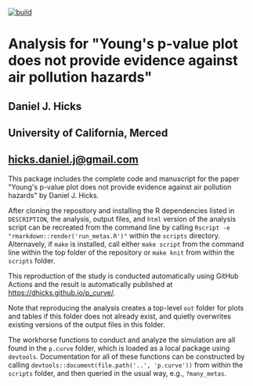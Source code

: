 [![build](https://github.com/dhicks/p_curve/actions/workflows/build.yml/badge.svg)](https://github.com/dhicks/p_curve/actions/workflows/build.yml)

# Analysis for "Young's p-value plot does not provide evidence against air pollution hazards"
## Daniel J. Hicks
## University of California, Merced
## <hicks.daniel.j@gmail.com>

This package includes the complete code and manuscript for the paper "Young's p-value plot does not provide evidence against air pollution hazards" by Daniel J. Hicks.  

After cloning the repository and installing the R dependencies listed in `DESCRIPTION`, the analysis, output files, and `html` version of the analysis script can be recreated from the command line by calling `Rscript -e "rmarkdown::render('run_metas.R')"` within the `scripts` directory.  Alternavely, if `make` is installed, call either `make script` from the command line within the top folder of the repository or `make knit` from within the `scripts` folder.   

This reproduction of the study is conducted automatically using GitHub Actions and the result is automatically published at <https://dhicks.github.io/p_curve/>. 

Note that reproducing the analysis creates a top-level `out` folder for plots and tables if this folder does not already exist, and quietly overwrites existing versions of the output files in this folder.  

The workhorse functions to conduct and analyze the simulation are all found in the `p.curve` folder, which is loaded as a local package using `devtools`.  Documentation for all of these functions can be constructed by calling `devtools::document(file.path('..', 'p.curve'))` from within the `scripts` folder, and then queried in the usual way, e.g., `?many_metas`. 
